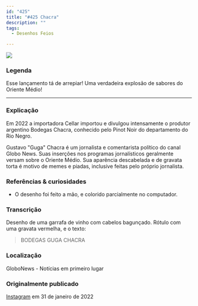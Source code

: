```yaml
---
id: "425"
title: "#425 Chacra"
description: ""
tags:
  - Desenhos Feios

---
```

![](https://bebiodicionario-com.s3.amazonaws.com/media/posts/202201/BOD425.jpg)

### Legenda

Esse lançamento tá de arrepiar! Uma verdadeira explosão de sabores do Oriente Médio!

---

### Explicação

Em 2022 a importadora Cellar importou e divulgou intensamente o produtor argentino Bodegas Chacra, conhecido pelo Pinot Noir do departamento do Rio Negro.

Gustavo "Guga" Chacra é um jornalista e comentarista político do canal Globo News. Suas inserções nos programas jornalísticos geralmente versam sobre o Oriente Médio. Sua aparência descabelada e de gravata torta é motivo de memes e piadas, inclusive feitas pelo próprio jornalista.
### Referências & curiosidades

- O desenho foi feito a mão, e colorido parcialmente no computador.

### Transcrição

Desenho de uma garrafa de vinho com cabelos bagunçado. Rótulo com uma gravata vermelha, e o texto:

> BODEGAS
> GUGA CHACRA

### Localização

GloboNews - Notícias em primeiro lugar

### Originalmente publicado

[Instagram](https://www.instagram.com/p/CZaOKeSJfFG/) em 31 de janeiro de 2022
